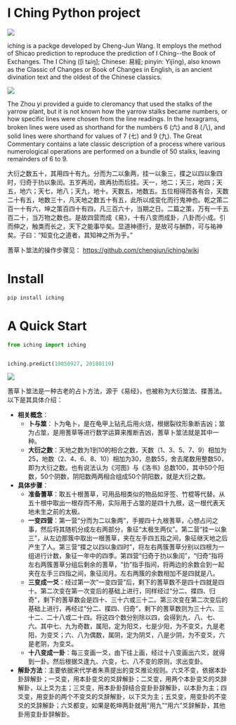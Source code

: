 

# I Ching Python project

![](https://upload.wikimedia.org/wikipedia/commons/thumb/3/35/I_Ching_Song_Dynasty_print.jpg/440px-I_Ching_Song_Dynasty_print.jpg)

iching is a packge developed by Cheng-Jun Wang. It employs the method of Shicao prediction to reproduce the prediction of I Ching--the Book of Exchanges. The I Ching ([î tɕíŋ]; Chinese: 易經; pinyin: Yìjīng), also known as the Classic of Changes or Book of Changes in English, is an ancient divination text and the oldest of the Chinese classics.

![](https://upload.wikimedia.org/wikipedia/commons/thumb/a/a1/Yarrow_stalks_for_I_Ching.JPG/440px-Yarrow_stalks_for_I_Ching.JPG)

The Zhou yi provided a guide to cleromancy that used the stalks of the yarrow plant, but it is not known how the yarrow stalks became numbers, or how specific lines were chosen from the line readings. In the hexagrams, broken lines were used as shorthand for the numbers 6 (六) and 8 (八), and solid lines were shorthand for values of 7 (七) and 9 (九). The Great Commentary contains a late classic description of a process where various numerological operations are performed on a bundle of 50 stalks, leaving remainders of 6 to 9.

大衍之数五十，其用四十有九。分而为二以象两，挂一以象三，揲之以四以象四时，归奇于扐以象闰。五岁再闰，故再扐而后挂。天一，地二；天三，地四；天五，地六；天七，地八；天九，地十。天数五，地数五。五位相得而各有合，天数二十有五，地数三十，凡天地之数五十有五，此所以成变化而行鬼神也。乾之策二百一十有六，坤之策百四十有四，凡三百六十，当期之日。二篇之策，万有一千五百二十，当万物之数也。是故四营而成《易》，十有八变而成卦，八卦而小成。引而伸之，触类而长之，天下之能事毕矣。显道神德行，是故可与酬酢，可与祐神矣。子曰：“知变化之道者，其知神之所为乎。”

蓍草卜筮法的操作步骤见： https://github.com/chengjun/iching/wiki

# Install
```python
pip install iching
```

# A Quick Start

```python
from iching import iching


iching.predict(19850927, 20180119)
```

![](http://7lrzgn.com1.z0.glb.clouddn.com/download.png)


蓍草卜筮法是一种古老的占卜方法，源于《易经》，也被称为大衍筮法、揲蓍法。以下是其具体介绍：
- **相关概念**：
    - **卜与筮**：卜为龟卜，是在龟甲上钻孔后用火烧，根据裂纹形象断吉凶；筮为占筮，是用蓍草等进行数学运算来推断吉凶，蓍草卜筮法就是其中一种。
    - **大衍之数**：天地之数为1到10的相合之数，天数（1、3、5、7、9）相加为25，地数（2、4、6、8、10）相加为30，总数55，舍去尾数用整数50，即为大衍之数。也有说法认为《河图》与《洛书》总数100，其中50个阳数，50个阴数，阴阳数两两相合组成50个阴阳数，就是大衍之数。
- **具体步骤**：
    - **准备蓍草**：取五十根蓍草，可用品相类似的物品如牙签、竹棍等代替。从五十根中取出一根存而不用，实际用于占筮的是四十九根，这一根代表天地未生之前的太极。
    - **一变四营**：第一营“分而为二以象两”，手握四十九根蓍草，心想占问之事，然后将其随机分成左右两部分，象征“太极生两仪”。第二营“挂一以象三”，从左边那簇中取出一根蓍草，夹在左手四五指之间，象征继天地之后产生了人。第三营“揲之以四以象四时”，将左右两簇蓍草分别以四根为一组进行计数，象征一年中的四季。第四营“归奇于扐以象闰”，“归奇”指将左右两簇蓍草分组后剩余的蓍草，“扐”指手指间，将两边的余数合到一起夹在左手三四指之间，象征闰月。左右两簇的余数相加不是四就是八。
    - **三变成一爻**：经过第一次“一变四营”后，剩下的蓍草数不是四十四就是四十。第二次变在第一次变后的基础上进行，同样经过“分二、揲四、归奇”，剩下的蓍草数会是四十、三十六或三十二。第三次变在第二次变后的基础上进行，再经过“分二、揲四、归奇”，剩下的蓍草数则为三十六、三十二、二十八或二十四。将这四个数分别除以四，会得到九、八、七、六。其中七、九为奇数，属阳，定为阳爻，七是少阳，为不变爻，九是老阳，为变爻；六、八为偶数，属阴，定为阴爻，八是少阴，为不变爻，六是老阴，为变爻。
    - **十八变成一卦**：每三变画一爻，由下往上画，经过十八变画出六爻，就得到一卦。然后根据爻逢九、六变，七、八不变的原则，求出变卦。
- **解卦方法**：主要依据宋代学者朱熹提出的变爻推论规则。六爻不变，依据本卦卦辞解卦；一爻变，用本卦变爻的爻辞解卦；二爻变，用两个本卦变爻的爻辞解卦，以上爻为主；三爻变，用本卦卦辞结合变卦卦辞解卦，以本卦为主；四爻变，用变卦的两个不变爻的爻辞解卦，以下爻为主；五爻变，用变卦的不变爻的爻辞解卦；六爻都变，如果是乾坤两卦就用“用九”“用六”爻辞解卦，其他卦用变卦卦辞解卦。
